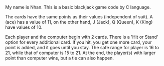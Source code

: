 My name is Nhan. This is a basic blackjack game code by C language.

The cards have the same points as their values (independent of suit). A (ace) has a value of 11, on the other hand, J (Jack), Q (Queen), K (King) have values of 10.

Each player and the computer begin with 2 cards. There is a 'Hit or Stand' option for every additional card. If you hit, you get one more card, your point is added, and it goes until you stay. The safe range for player is 16 to 21, while that of computer is 15 to 21. At the end, the player(s) with larger point than computer wins, but a tie can also happen.
